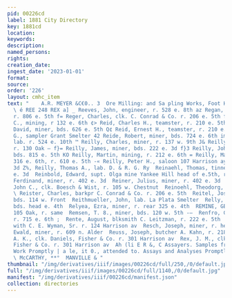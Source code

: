 ```yaml
---
pid: 00226cd
label: 1881 City Directory
key: 1881cd
location: 
keywords: 
description: 
named_persons: 
rights: 
creation_date: 
ingest_date: '2023-01-01'
format: 
source: 
order: '226'
layout: cmhc_item
text: "    A.R. MEYER &C€0.. 3  Ore Milling: and Sa pling Works, Foot Harrison Ave,
  \ é REE 248 REX a] _ Reeves, John, engineer, r. 528 e. 8th az Regan, Neil, carpenter,
  r. 806 e. 5th f= Reger, Charles, clk. C. Conrad & Co. r. 206 e. 5th fs Reger, Joseph
  C., mining, r 132 e. 6th ¢> Reid, Charles H., teamster, r. 210 e. 5th Su; Reid,
  David, miner, bds. 626 e. 5th Q¢ Reid, Ernest H., teamster, r. 210 e. 5th 2: Reid,
  G., sampler Grant Smelter 42 Reide, Robert, miner, bds. 724 e. 6th im Reifert, John,
  lab. r. 524 e. 10th ™ Reilly, Charles, miner, r. 137 w. 9th J& Reilly, George, miner,
  r. 130 Oak — f}= Reilly, James, miner, bds. 222 e. 3d f}3 Reilly, John, engineer,
  bds. 815 e. 5th KO Reilly, Martin, mining, r. 212 e. 6th = Reilly, Martin, saloon,
  316 e. 6th, r. 610 e. 5th -« Reilly, Peter H., saloon 107 Harrison ay. r. 124 e.
  3d Z%, Reilly, Thomas A., lab. D. & R. G. Ry  Reinaehl, Thomas, tinner, bds. 141
  e. 3d  Reinbold, Edward, supt. Olga mine Yankee Hill head of e.5th, r. same  s Reiner,
  Ferdinand, miner, r. 402 e. 3d  Reiner, Julius, miner, r. 402 e. 3d  Reinhardt,
  John C., clk. Boesch & Wist, r. 105 w. Chestnut  Reinoehl, Theodorg, tinner C. Boettcher
  \ Reister, Charles, barkpr C. Conrad & Co. r. 206 e. 5th  Reitel, Joseph, miner,
  bds. 114 w. Front  Reithmueller, John, lab. La Plata Smelter  Relly, P., miner,
  bds. head e. 4th  Relyea, Ezra, miner, r. rear 325 e. 4th  REMINE, GEORGE W., grocer
  105 Oak, r. same  Remsen, T. 8., miner, bds. 120 w. 5th -—  Renfro, Claiborn, miner,
  r. 715 e. 6th ;  Rente, August, blksmith C. Leitzman, r. 222 e. 5th  Renwick, Alexander,
  with C. E. Wyman, Sr. r. 124 Harrison av  Resch, Joseph, miner, r. head e. 4th  Reucau,
  Ewald, miner, r. 609 n. Alder  Reuss, Joseph, butcher A. Kahn, r. 218 e. 3d  Rex,
  A. K., clk. Daniels, Fisher & Co. r. 301 Harrison av  Rex, J. M., clk. Daniels,
  Fisher & Co. r. 301 Harrison av  Ah (li E R &, C Assayers. Samples from Underground
  Work Promptly | a le, it 0., attended to. Assays and Analyses Promptly Furnished.
  \ McCARTHY, **°  MANVILLE & "
thumbnail: "/img/derivatives/iiif/images/00226cd/full/250,/0/default.jpg"
full: "/img/derivatives/iiif/images/00226cd/full/1140,/0/default.jpg"
manifest: "/img/derivatives/iiif/00226cd/manifest.json"
collection: directories
---
```

